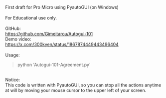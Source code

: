 First draft for Pro Micro using PyautoGUI (on Windows)<br>
<br>
For Educational use only.<br>
<br>
GitHub:<br>
<https://github.com/Gimeitarou/Autogui-101>
<br>
Demo video:<br>
<https://x.com/300kyen/status/1867874449443496404>
<br>
<br>
Usage:<br>
>python 'Autogui-101-Agreement.py'<br>
<br>
Notice:<br>
This code is written with PyautoGUI, so you can stop all the actions anytime at will by moving your mouse cursor to the upper left of your screen.
